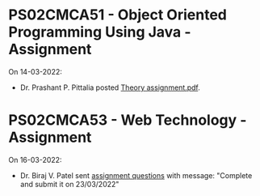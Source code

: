 # PS02CMCA51 - Object Oriented Programming Using Java - Assignment
On 14-03-2022:
- Dr. Prashant P. Pittalia posted [Theory assignment.pdf](./Java%20Theory%20Assignment.pdf).


# PS02CMCA53 - Web Technology - Assignment
On 16-03-2022:
- Dr. Biraj V. Patel sent [assignment questions](./PS02CMCA53_Web_Tech_Assignment.pdf) with message: "Complete and submit it on 23/03/2022"